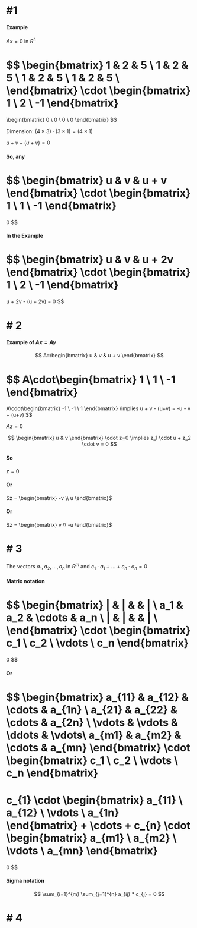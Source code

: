 # \#1

#### Example 
$Ax=0$ in $R^4$

$$
\begin{bmatrix}
 1 & 2 & 5 \\
 1 & 2 & 5 \\
 1 & 2 & 5 \\
 1 & 2 & 5 \\
\end{bmatrix}
\cdot 
\begin{bmatrix}
 1 \\
 2 \\
 -1
\end{bmatrix}
=
\begin{bmatrix}
 0 \\
 0 \\
 0 \\
 0
\end{bmatrix}
$$

Dimension: $(4 \times 3)\cdot(3 \times 1)=(4 \times 1)$

$u+v-(u+v)=0$

#### So, any

$$
\begin{bmatrix}
 u & v & u + v
\end{bmatrix}
\cdot
\begin{bmatrix}
 1 \\
 1 \\
 -1
\end{bmatrix}
=
0
$$

#### In the Example
$$
\begin{bmatrix}
 u & v & u + 2v
\end{bmatrix}
\cdot
\begin{bmatrix}
 1 \\
 2 \\
 -1
\end{bmatrix}
=
u + 2v - (u + 2v) = 0
$$

# \# 2

#### Example of $Ax=Ay$

$$
A=\begin{bmatrix}
 u & v & u + v
\end{bmatrix}
$$

$$
A\cdot\begin{bmatrix}
 1 \\
 1 \\
 -1
\end{bmatrix}
=
A\cdot\begin{bmatrix}
 -1 \\
 -1 \\
 1
\end{bmatrix}
\implies
u + v - (u+v) = -u - v + (u+v)
$$

$Az = 0$

$$
\begin{bmatrix}
 u & v
\end{bmatrix}
\cdot
z=0
\implies
z_1 \cdot u + z_2 \cdot v = 0
$$

#### So

$z = 0$

#### Or

$z = \begin{bmatrix}
 -v \\
 u
\end{bmatrix}$

#### Or

$z = \begin{bmatrix}
 v \\
 -u
\end{bmatrix}$

# \# 3

The vectors $a_1, a_2, \dots, a_n$ in $R^m$ and $c_1 \cdot a_1 + \dots + c_n \cdot a_n = 0$

#### Matrix notation
$$
\begin{bmatrix}
  |  &  |  &        &  |  \\
 a_1 & a_2 & \cdots & a_n \\
  |  &  |  &        &  |  \\
\end{bmatrix}
\cdot
\begin{bmatrix}
 c_1 \\
 c_2 \\
 \vdots \\
 c_n
\end{bmatrix}
=
0
$$
#### Or

$$
\begin{bmatrix}
 a_{11} & a_{12} & \cdots & a_{1n} \\
 a_{21} & a_{22} & \cdots & a_{2n} \\
 \vdots & \vdots & \ddots & \vdots\\
 a_{m1} & a_{m2} & \cdots & a_{mn}
\end{bmatrix}
\cdot
\begin{bmatrix}
 c_1 \\
 c_2 \\
 \vdots \\
 c_n
\end{bmatrix}
=
c_{1}
\cdot
\begin{bmatrix}
 a_{11} \\
 a_{12} \\
 \vdots \\
 a_{1n}
\end{bmatrix}
+
\cdots
+
c_{n}
\cdot
\begin{bmatrix}
 a_{m1} \\
 a_{m2} \\
 \vdots \\
 a_{mn}
\end{bmatrix}
=
0
$$

#### Sigma notation
$$
\sum_{i=1}^{m} \sum_{j=1}^{n} a_{ij} * c_{j} = 0
$$

# \# 4




```python

```
